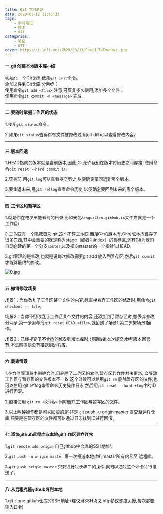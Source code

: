 ```yaml
---
title: Git 学习笔记
date: 2020-03-12 11:43:33
tags:
    - 学习笔记
    - 技术
    - GIT
categories: 
    - 笔记
    - GIT
cover: https://i.loli.net/2020/03/13/Fnxi1LTuImwdavc.jpg
---
```

#### 一.git 创建本地版本库小结
初始化一个Git仓库,使用`git init`命令。\
添加文件到Git仓库,分两步：\
使用命令`git add <file>`,注意,可反复多次使用,添加多个文件；\
使用命令`git commit -m <message>` 完成.	
***

#### 二.要随时掌握工作区的状态

1.使用`git status`命令。

2.如果`git status`告诉你有文件被修改过,用git diff可以查看修改内容。
***

#### 三.版本回退

1.HEAD指向的版本就是当前版本,因此,Git允许我们在版本的历史之间穿梭,
使用命令`git reset --hard commit_id`。

2.穿梭前,用`git log`可以查看提交历史,以便确定要回退到哪个版本。

3.要重返未来,用`git reflog`查看命令历史,以便确定要回到未来的哪个版本。

***

#### 四.工作区和暂存区

1.就是你在电脑里能看到的目录,比如我的`AengusChen.github.io`文件夹就是一个工作区\

2.工作区有一个隐藏目录.git,这个不算工作区,而是Git的版本库,Git的版本库里存了很多东西,其中最重要的就是称为stage（或者叫index）的暂存区,还有Git为我们自动创建的第一个分支`master`,以及指向master的一个指针叫HEAD。

3.git管理的是修改,也就是说每次修改需要git add <file> 放入到暂存区,然后`git commit`才能算最终的修改。


![0.jpg](https://i.loli.net/2020/03/11/gZGwzKQbujBacJM.jpg)
***

#### 五.撤销修改场景

场景1：当你改乱了工作区某个文件的内容,想直接丢弃工作区的修改时,用命令`git checkout -- file`。

场景2：当你不但改乱了工作区某个文件的内容,还添加到了暂存区时,想丢弃修改,分两步,第一步用命令`git reset HEAD <file>`,就回到了场景1,第二步按场景1操作。

场景3：已经提交了不合适的修改到版本库时,想要撤销本次提交,参考版本回退一节,不过前提是没有推送到远程库。
***

#### 六.删除情景

1.在文件管理器中删除文件,只删除了工作区的文件,暂存区的文件并未更新,
会导致工作区与暂存区的文件版本不一致,这个时候可以使用`git rm` 删除暂存区的文件,也可以使用 git reflog查看命令历史操作日志,然后用`git reset --hard +log`中的ID进行回滚。

2.直接使用 `git rm <文件名>` 同时删除工作区与暂存区的文件。


3.以上两种操作都是可以回滚的,除非是 git push -u origin master 提交至远程仓库,只要是在暂存区的文件都可以通过日志找到ID进行回滚。
***

#### 七.添加github远程库与本地git工作区建立连接

1.`git remote add origin` 自己github中仓库的SSH地址\

2.`git push -u origin master` 第一次推送本地库的master所有内容至
远程库。

3.`git push origin master` 只要进行过步骤二的操作,就可以通过这个命令进行推送了。
***

#### 八.从远程克隆github库到本地

1.git clone github仓库的SSH地址 (建议用SSH协议,http协议速度太慢,每次都要输入口令)